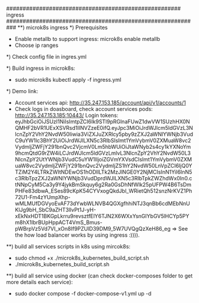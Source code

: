 ##################################################### ingress ###########################################################
**) microk8s ingress
 *) Prerequisites
 -  Enable metallb to support ingress:  microk8s enable metallb
 -  Choose ip ranges
 
 *) Check config file in ingres.yml
 
 *) Build ingress in microk8s: 
  - sudo microk8s kubectl apply -f ingress.yml
 
 *) Demo link:
  - Account services api: http://35.247.153.185/account/api/v1/accounts/1
  - Check logs in doasboard, check account services pods:  http://35.247.153.185:10443/
	 Login tokens: eyJhbGciOiJSUzI1NiIsImtpZCI6Ik9STl9pRGlnaFUwZ1dwVW1SUzhHX0NQMHF2bVR1UExXSVRsd1lINVZzeE0ifQ.eyJpc3MiOiJrdWJlcm5ldGVzL3NlcnZpY2VhY2NvdW50Iiwia3ViZXJuZXRlcy5pby9zZXJ2aWNlYWNjb3VudC9uYW1lc3BhY2UiOiJrdWJlLXN5c3RlbSIsImt1YmVybmV0ZXMuaW8vc2VydmljZWFjY291bnQvc2VjcmV0Lm5hbWUiOiJtaWNyb2s4cy1kYXNoYm9hcmQtdG9rZW4iLCJrdWJlcm5ldGVzLmlvL3NlcnZpY2VhY2NvdW50L3NlcnZpY2UtYWNjb3VudC5uYW1lIjoiZGVmYXVsdCIsImt1YmVybmV0ZXMuaW8vc2VydmljZWFjY291bnQvc2VydmljZS1hY2NvdW50LnVpZCI6IjQ0YTZiM2Y4LTRkZWItNDEwOS1hODllLTk2MzJlNGE0Y2NjMCIsInN1YiI6InN5c3RlbTpzZXJ2aWNlYWNjb3VudDprdWJlLXN5c3RlbTpkZWZhdWx0In0.ctNNpCyM5Ca3y9Y4jykBmSkquy6g2Ra0GsDhNfWlk25pUFPW4B6TsDmPHFe83dbwA_ESes89cKpK54CYVxogQkdJbl_WRietQh512snzNrKVZ1Ph72U1-Fm4zYUmpXhp-wMLMUfDGVyoEvAF73dYwbWLNVB4QGXgfhhiNTJ3qnBb6cdMEbNnUKlJg9bH_SbC9aZHT3llvPt1J-yH-xEkNxHDT1BKGpLkrru9revsztfElY6TJN2X6WXxYsnGIYbGV5lHCYp5PYm8hX1lbrBUpHppACT4VmS_Bmus-pWBrpVz5Vd7VI_xOn8If9PZUlD39DM9_5W7UVQgQzXeH86_eg
 => See the how load balancer works by using ingress :)))).
 
**) build all services scripts in k8s using mircok8s:
  - sudo chmod +x ./microk8s_kubernetes_build_script.sh
  - ./microk8s_kubernetes_build_script.sh
  
**) build all service using docker (can check docker-composes folder to get more details each service):
  - sudo docker compose -f docker-compose-v1.yml up -d  